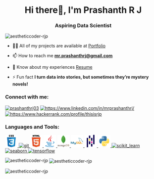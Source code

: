 <h1 align="center">Hi there👋, I'm Prashanth R J</h1>
<h3 align="center">Aspiring Data Scientist</h3>

<p align="left"> <img src="https://komarev.com/ghpvc/?username=aestheticcoder-rjp&label=Profile%20views&color=0e75b6&style=flat" alt="aestheticcoder-rjp" /> </p>

- 👨‍💻 All of my projects are available at [Portfolio](https://aestheticcoder-rjp.github.io/Portfolio/)

- 📫 How to reach me **mr.prashanthrj@gmail.com**

- 📄 Know about my experiences [Resume](https://drive.google.com/file/d/1VyWb8GOh4eLEpkiNMAo7LNz7YIuqOXZP/view?usp=drive_link)

- ⚡ Fun fact **I turn data into stories, but sometimes they’re mystery novels!**

<h3 align="left">Connect with me:</h3>
<p align="left">
<a href="https://twitter.com/prashanthrj03" target="blank"><img align="center" src="https://raw.githubusercontent.com/rahuldkjain/github-profile-readme-generator/master/src/images/icons/Social/twitter.svg" alt="prashanthrj03" height="30" width="40" /></a>
<a href="https://www.linkedin.com/in/mrprashanthrj/" target="blank"><img align="center" src="https://raw.githubusercontent.com/rahuldkjain/github-profile-readme-generator/master/src/images/icons/Social/linked-in-alt.svg" alt="https://www.linkedin.com/in/mrprashanthrj/" height="30" width="40" /></a>
<a href="https://www.hackerrank.com/profile/thisisrjp" target="blank"><img align="center" src="https://raw.githubusercontent.com/rahuldkjain/github-profile-readme-generator/master/src/images/icons/Social/hackerrank.svg" alt="https://www.hackerrank.com/profile/thisisrjp" height="30" width="40" /></a>
</p>

<h3 align="left">Languages and Tools:</h3>
<p align="left"> <a href="https://www.w3schools.com/css/" target="_blank" rel="noreferrer"> <img src="https://raw.githubusercontent.com/devicons/devicon/master/icons/css3/css3-original-wordmark.svg" alt="css3" width="40" height="40"/> </a> <a href="https://git-scm.com/" target="_blank" rel="noreferrer"> <img src="https://www.vectorlogo.zone/logos/git-scm/git-scm-icon.svg" alt="git" width="40" height="40"/> </a> <a href="https://www.w3.org/html/" target="_blank" rel="noreferrer"> <img src="https://raw.githubusercontent.com/devicons/devicon/master/icons/html5/html5-original-wordmark.svg" alt="html5" width="40" height="40"/> </a> <a href="https://www.java.com" target="_blank" rel="noreferrer"> <img src="https://raw.githubusercontent.com/devicons/devicon/master/icons/java/java-original.svg" alt="java" width="40" height="40"/> </a> <a href="https://www.mongodb.com/" target="_blank" rel="noreferrer"> <img src="https://raw.githubusercontent.com/devicons/devicon/master/icons/mongodb/mongodb-original-wordmark.svg" alt="mongodb" width="40" height="40"/> </a> <a href="https://www.mysql.com/" target="_blank" rel="noreferrer"> <img src="https://raw.githubusercontent.com/devicons/devicon/master/icons/mysql/mysql-original-wordmark.svg" alt="mysql" width="40" height="40"/> </a> <a href="https://pandas.pydata.org/" target="_blank" rel="noreferrer"> <img src="https://raw.githubusercontent.com/devicons/devicon/2ae2a900d2f041da66e950e4d48052658d850630/icons/pandas/pandas-original.svg" alt="pandas" width="40" height="40"/> </a> <a href="https://www.python.org" target="_blank" rel="noreferrer"> <img src="https://raw.githubusercontent.com/devicons/devicon/master/icons/python/python-original.svg" alt="python" width="40" height="40"/> </a> <a href="https://scikit-learn.org/" target="_blank" rel="noreferrer"> <img src="https://upload.wikimedia.org/wikipedia/commons/0/05/Scikit_learn_logo_small.svg" alt="scikit_learn" width="40" height="40"/> </a> <a href="https://seaborn.pydata.org/" target="_blank" rel="noreferrer"> <img src="https://seaborn.pydata.org/_images/logo-mark-lightbg.svg" alt="seaborn" width="40" height="40"/> </a> <a href="https://www.tensorflow.org" target="_blank" rel="noreferrer"> <img src="https://www.vectorlogo.zone/logos/tensorflow/tensorflow-icon.svg" alt="tensorflow" width="40" height="40"/> </a> </p>

<p><img align="left" src="https://github-readme-stats.vercel.app/api/top-langs?username=aestheticcoder-rjp&show_icons=true&locale=en&layout=compact" alt="aestheticcoder-rjp" /></p>

<p>&nbsp;<img align="center" src="https://github-readme-stats.vercel.app/api?username=aestheticcoder-rjp&show_icons=true&locale=en" alt="aestheticcoder-rjp" /></p>

<p><img align="center" src="https://github-readme-streak-stats.herokuapp.com/?user=aestheticcoder-rjp&" alt="aestheticcoder-rjp" /></p>
